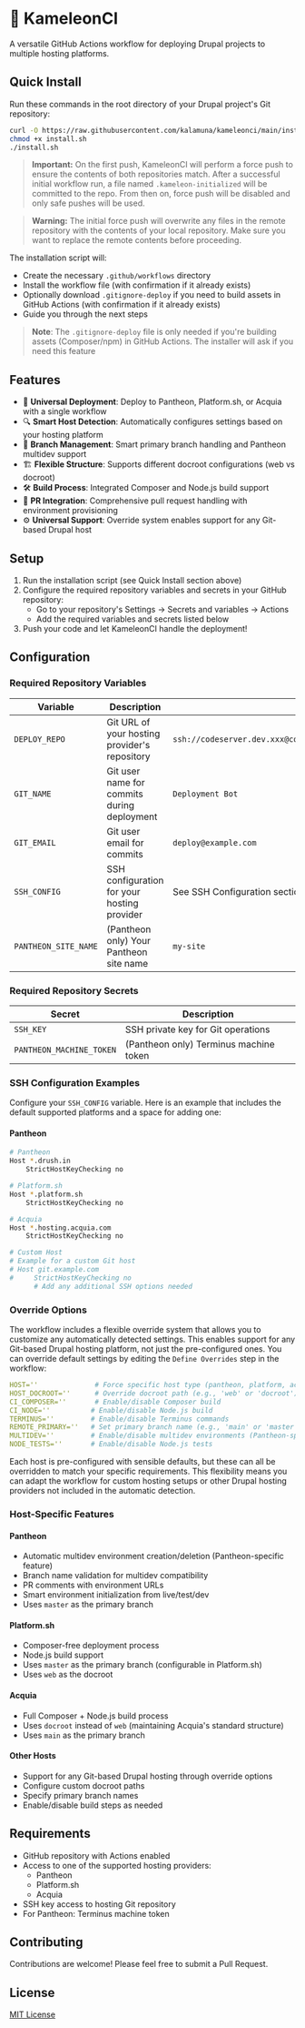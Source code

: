 # 🦎 KameleonCI

A versatile GitHub Actions workflow for deploying Drupal projects to multiple hosting platforms.

## Quick Install

Run these commands in the root directory of your Drupal project's Git repository:

```bash
curl -O https://raw.githubusercontent.com/kalamuna/kameleonci/main/install.sh
chmod +x install.sh
./install.sh
```


> **Important:** On the first push, KameleonCI will perform a force push to ensure the contents of both repositories match. After a successful initial workflow run, a file named `.kameleon-initialized` will be committed to the repo. From then on, force push will be disabled and only safe pushes will be used.

> **Warning:** The initial force push will overwrite any files in the remote repository with the contents of your local repository. Make sure you want to replace the remote contents before proceeding.

The installation script will:
- Create the necessary `.github/workflows` directory
- Install the workflow file (with confirmation if it already exists)
- Optionally download `.gitignore-deploy` if you need to build assets in GitHub Actions (with confirmation if it already exists)
- Guide you through the next steps

> **Note**: The `.gitignore-deploy` file is only needed if you're building assets (Composer/npm) in GitHub Actions. The installer will ask if you need this feature

## Features

- 🎯 **Universal Deployment**: Deploy to Pantheon, Platform.sh, or Acquia with a single workflow
- 🔍 **Smart Host Detection**: Automatically configures settings based on your hosting platform
- 🌿 **Branch Management**: Smart primary branch handling and Pantheon multidev support
- 🏗️ **Flexible Structure**: Supports different docroot configurations (web vs docroot)
- 🛠️ **Build Process**: Integrated Composer and Node.js build support
- 🔄 **PR Integration**: Comprehensive pull request handling with environment provisioning
- ⚙️ **Universal Support**: Override system enables support for any Git-based Drupal host

## Setup

1. Run the installation script (see Quick Install section above)
2. Configure the required repository variables and secrets in your GitHub repository:
   - Go to your repository's Settings → Secrets and variables → Actions
   - Add the required variables and secrets listed below
3. Push your code and let KameleonCI handle the deployment!

## Configuration

### Required Repository Variables

| Variable | Description | Example |
|----------|-------------|---------|
| `DEPLOY_REPO` | Git URL of your hosting provider's repository | `ssh://codeserver.dev.xxx@codeserver.dev.xxx.drush.in:2222/~/repository.git` |
| `GIT_NAME` | Git user name for commits during deployment | `Deployment Bot` |
| `GIT_EMAIL` | Git user email for commits | `deploy@example.com` |
| `SSH_CONFIG` | SSH configuration for your hosting provider | See SSH Configuration section below |
| `PANTHEON_SITE_NAME` | (Pantheon only) Your Pantheon site name | `my-site` |

### Required Repository Secrets

| Secret | Description |
|--------|-------------|
| `SSH_KEY` | SSH private key for Git operations |
| `PANTHEON_MACHINE_TOKEN` | (Pantheon only) Terminus machine token |

### SSH Configuration Examples

Configure your `SSH_CONFIG` variable. Here is an example that includes the default supported platforms and a space for adding one:

#### Pantheon
```bash
# Pantheon
Host *.drush.in
    StrictHostKeyChecking no

# Platform.sh
Host *.platform.sh
    StrictHostKeyChecking no

# Acquia
Host *.hosting.acquia.com
    StrictHostKeyChecking no

# Custom Host
# Example for a custom Git host
# Host git.example.com
#     StrictHostKeyChecking no
      # Add any additional SSH options needed
```

### Override Options

The workflow includes a flexible override system that allows you to customize any automatically detected settings. This enables support for any Git-based Drupal hosting platform, not just the pre-configured ones. You can override default settings by editing the `Define Overrides` step in the workflow:

```yaml
HOST=''              # Force specific host type (pantheon, platform, acquia)
HOST_DOCROOT=''      # Override docroot path (e.g., 'web' or 'docroot')
CI_COMPOSER=''       # Enable/disable Composer build
CI_NODE=''          # Enable/disable Node.js build
TERMINUS=''         # Enable/disable Terminus commands
REMOTE_PRIMARY=''   # Set primary branch name (e.g., 'main' or 'master')
MULTIDEV=''         # Enable/disable multidev environments (Pantheon-specific)
NODE_TESTS=''       # Enable/disable Node.js tests
```

Each host is pre-configured with sensible defaults, but these can all be overridden to match your specific requirements. This flexibility means you can adapt the workflow for custom hosting setups or other Drupal hosting providers not included in the automatic detection.

### Host-Specific Features

#### Pantheon
- Automatic multidev environment creation/deletion (Pantheon-specific feature)
- Branch name validation for multidev compatibility
- PR comments with environment URLs
- Smart environment initialization from live/test/dev
- Uses `master` as the primary branch

#### Platform.sh
- Composer-free deployment process
- Node.js build support
- Uses `master` as the primary branch (configurable in Platform.sh)
- Uses `web` as the docroot

#### Acquia
- Full Composer + Node.js build process
- Uses `docroot` instead of `web` (maintaining Acquia's standard structure)
- Uses `main` as the primary branch

#### Other Hosts
- Support for any Git-based Drupal hosting through override options
- Configure custom docroot paths
- Specify primary branch names
- Enable/disable build steps as needed

## Requirements

- GitHub repository with Actions enabled
- Access to one of the supported hosting providers:
  - Pantheon
  - Platform.sh
  - Acquia
- SSH key access to hosting Git repository
- For Pantheon: Terminus machine token

## Contributing

Contributions are welcome! Please feel free to submit a Pull Request.

## License

[MIT License](LICENSE)
